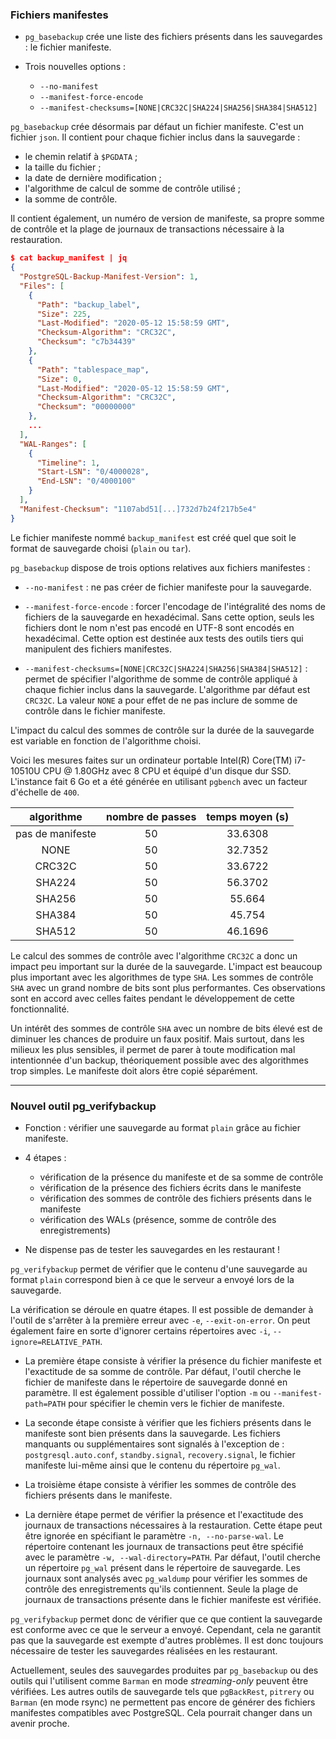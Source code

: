 <!--
Les commits sur ce sujet sont :

| Sujet                    | Lien                                                                                                        |
|==========================|=============================================================================================================|
| backup manifest          | https://git.postgresql.org/gitweb/?p=postgresql.git;a=commitdiff;h=0d8c9c1210c44b36ec2efcb223a1dfbe897a3661 |
| rename pg_verifybackup   | https://git.postgresql.org/gitweb/?p=postgresql.git;a=commitdiff;h=dbc60c5593f26dc777a3be032bff4fb4eab1ddd1 |

Discussion générale:
* https://www.postgresql.org/message-id/CA+TgmoZV8dw1H2bzZ9xkKwdrk8+XYa+DC9H=F7heO2zna5T6qg@mail.gmail.com

Discussion du renommage pg_validatebackup => pg_verifybackup :
* https://www.postgresql.org/message-id/172c9d9b-1d0a-1b94-1456-376b1e017322@2ndquadrant.com
* https://www.postgresql.org/message-id/CA+TgmobLgMh6p8FmLbj_rv9Uhd7tPrLnAyLgGd2SoSj=qD-bVg@mail.gmail.com

-->

### Fichiers manifestes

<div class="slide-content">

* `pg_basebackup` crée une liste des fichiers présents dans les sauvegardes :
  le fichier manifeste.

* Trois nouvelles options :

  * `--no-manifest`
  * `--manifest-force-encode`
  * `--manifest-checksums=[NONE|CRC32C|SHA224|SHA256|SHA384|SHA512]`

</div>

<div class="notes">

`pg_basebackup` crée désormais par défaut un fichier manifeste. C'est un
fichier `json`. Il contient pour chaque fichier inclus dans la sauvegarde :

* le chemin relatif à `$PGDATA` ;
* la taille du fichier ;
* la date de dernière modification ;
* l'algorithme de calcul de somme de contrôle utilisé ;
* la somme de contrôle.

Il contient également, un numéro de version de manifeste, sa propre somme de
contrôle et la plage de journaux de transactions nécessaire à la restauration.

```json
$ cat backup_manifest | jq
{
  "PostgreSQL-Backup-Manifest-Version": 1,
  "Files": [
    {
      "Path": "backup_label",
      "Size": 225,
      "Last-Modified": "2020-05-12 15:58:59 GMT",
      "Checksum-Algorithm": "CRC32C",
      "Checksum": "c7b34439"
    },
    {
      "Path": "tablespace_map",
      "Size": 0,
      "Last-Modified": "2020-05-12 15:58:59 GMT",
      "Checksum-Algorithm": "CRC32C",
      "Checksum": "00000000"
    },
    ...
  ],
  "WAL-Ranges": [
    {
      "Timeline": 1,
      "Start-LSN": "0/4000028",
      "End-LSN": "0/4000100"
    }
  ],
  "Manifest-Checksum": "1107abd51[...]732d7b24f217b5e4"
}
```

Le fichier manifeste nommé `backup_manifest` est créé quel que soit le format
de sauvegarde choisi (`plain` ou `tar`).

`pg_basebackup` dispose de trois options relatives aux fichiers manifestes :

* `--no-manifest` : ne pas créer de fichier manifeste pour la sauvegarde.

* `--manifest-force-encode` : forcer l'encodage de l'intégralité des noms de
  fichiers de la sauvegarde en hexadécimal. Sans cette option, seuls les
  fichiers dont le nom n'est pas encodé en UTF-8 sont encodés en hexadécimal.
  Cette option est destinée aux tests des outils tiers qui manipulent des
  fichiers manifestes.

* `--manifest-checksums=[NONE|CRC32C|SHA224|SHA256|SHA384|SHA512]` : permet de
  spécifier l'algorithme de somme de contrôle appliqué à chaque fichier inclus
  dans la sauvegarde. L'algorithme par défaut est `CRC32C`. La valeur `NONE` a
  pour effet de ne pas inclure de somme de contrôle dans le fichier manifeste.

L'impact du calcul des sommes de contrôle sur la durée de la sauvegarde est
variable en fonction de l'algorithme choisi.

Voici les mesures faites sur un ordinateur portable Intel(R) Core(TM) i7-10510U
CPU @ 1.80GHz avec 8 CPU et équipé d'un disque dur SSD. L'instance fait 6 Go et
a été générée en utilisant `pgbench` avec un facteur d'échelle de `400`.

| algorithme       | nombre de passes | temps moyen (s) |
|:----------------:|:----------------:|:---------------:|
| pas de manifeste | 50               | 33.6308         |
| NONE             | 50               | 32.7352         |
| CRC32C           | 50               | 33.6722         |
| SHA224           | 50               | 56.3702         |
| SHA256           | 50               | 55.664          |
| SHA384           | 50               | 45.754          |
| SHA512           | 50               | 46.1696         |

Le calcul des sommes de contrôle avec l'algorithme `CRC32C` a donc un impact
peu important sur la durée de la sauvegarde. L'impact est beaucoup plus
important avec les algorithmes de type `SHA`. Les sommes de contrôle `SHA` avec
un grand nombre de bits sont plus performantes. Ces observations sont en accord
avec celles faites pendant le développement de cette fonctionnalité.

Un intérêt des sommes de contrôle `SHA` avec un nombre de bits élevé
est de diminuer les chances de produire un faux positif. Mais surtout,
dans les milieux les plus sensibles, il permet de
parer à toute modification mal intentionnée d'un backup,
théoriquement possible avec des algorithmes trop simples.
Le manifeste doit alors être copié séparément.
<!-- dixit la doc https://www.postgresql.org/docs/13/app-pgbasebackup.html -->

</div>

----

### Nouvel outil pg_verifybackup

<div class="slide-content">

* Fonction : vérifier une sauvegarde au format `plain` grâce au fichier
  manifeste.

* 4 étapes :
  * vérification de la présence du manifeste et de sa somme de contrôle
  * vérification de la présence des fichiers écrits dans le manifeste
  * vérification des sommes de contrôle des fichiers présents dans le
    manifeste
  * vérification des WALs (présence, somme de contrôle des enregistrements)

* Ne dispense pas de tester les sauvegardes en les restaurant !

</div>

<div class="notes">

`pg_verifybackup` permet de vérifier que le contenu d'une sauvegarde au format
`plain` correspond bien à ce que le serveur a envoyé lors de la sauvegarde.

La vérification se déroule en quatre étapes. Il est possible de demander à
l'outil de s'arrêter à la première erreur avec `-e`, `--exit-on-error`. On peut
également faire en sorte d'ignorer certains répertoires avec `-i`,
`--ignore=RELATIVE_PATH`.

* La première étape consiste à vérifier la présence du fichier manifeste et
  l'exactitude de sa somme de contrôle. Par défaut, l'outil cherche le fichier
  de manifeste dans le répertoire de sauvegarde donné en paramètre. Il est
  également possible d'utiliser l'option `-m` ou `--manifest-path=PATH` pour
  spécifier le chemin vers le fichier de manifeste.

* La seconde étape consiste à vérifier que les fichiers présents dans le
  manifeste sont bien présents dans la sauvegarde. Les fichiers manquants ou
  supplémentaires sont signalés à l'exception de : `postgresql.auto.conf`,
  `standby.signal`, `recovery.signal`, le fichier manifeste lui-même ainsi que
  le contenu du répertoire `pg_wal`.

* La troisième étape consiste à vérifier les sommes de contrôle des fichiers
  présents dans le manifeste.

* La dernière étape permet de vérifier la présence et l'exactitude des journaux
  de transactions nécessaires à la restauration. Cette étape peut être ignorée
  en spécifiant le paramètre `-n, --no-parse-wal`. Le répertoire contenant les
  journaux de transactions peut être spécifié avec le paramètre `-w,
  --wal-directory=PATH`. Par défaut, l'outil cherche un répertoire `pg_wal`
  présent dans le répertoire de sauvegarde. Les journaux sont analysés avec
  `pg_waldump` pour vérifier les sommes de contrôle des enregistrements qu'ils
  contiennent.  Seule la plage de journaux de transactions présente dans le
  fichier manifeste est vérifiée.

`pg_verifybackup` permet donc de vérifier que ce que contient la sauvegarde est
conforme avec ce que le serveur a envoyé. Cependant, cela ne garantit pas que
la sauvegarde est exempte d'autres problèmes. Il est donc toujours nécessaire
de tester les sauvegardes réalisées en les restaurant.

Actuellement, seules des sauvegardes produites par `pg_basebackup` ou des
outils qui l'utilisent comme `Barman` en mode _streaming-only_ peuvent être
vérifiées. Les autres outils de sauvegarde tels que `pgBackRest`, `pitrery` ou
`Barman` (en mode rsync) ne permettent pas encore de générer des fichiers
manifestes compatibles avec PostgreSQL. Cela pourrait changer dans un avenir
proche.

</div>
